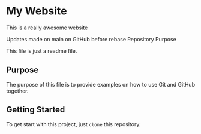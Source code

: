 # My Website

This is a really awesome website

Updates made on main on GitHub before rebase
 Repository Purpose


This file is just a readme file.

## Purpose

The purpose of this file is to provide examples
on how to use Git and GitHub together.

## Getting Started

To get start with this project, just `clone` this repository.
